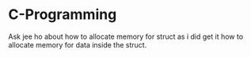 # C-Programming

Ask jee ho about how to allocate memory for struct as i did get it how to allocate memory for data inside the struct.
